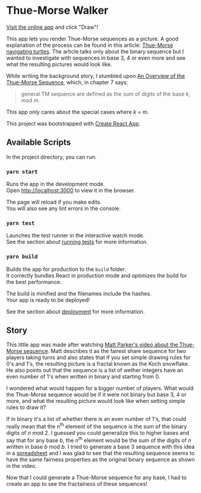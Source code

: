 # Thue-Morse Walker

[Visit the online app](http://thue-morse-walker.lydie.nz) and click "Draw"!

This app lets you render Thue-Morse sequences as a picture. A good explanation of the process can be found in this article: [Thue-Morse navigating turtles](http://blog.zacharyabel.com/2012/01/thue-morse-navigating-turtles/).
The article talks only about the binary sequence but I wanted to investigate with sequences in base 3, 4 or even more and see what the resulting pictures would look like.

While writing the background story, I stumbled upon [An Overview of the Thue-Morse Sequence](https://sites.math.washington.edu/~morrow/336_12/papers/christopher.pdf), which, in chapter 7 says:

> general TM sequence are defined as the sum of digits of the base _k_, mod _m_.

This app only cares about the special cases where _k_ = _m_.

This project was bootstrapped with [Create React App](https://github.com/facebook/create-react-app).

## Available Scripts

In the project directory, you can run:

### `yarn start`

Runs the app in the development mode.\
Open [http://localhost:3000](http://localhost:3000) to view it in the browser.

The page will reload if you make edits.\
You will also see any lint errors in the console.

### `yarn test`

Launches the test runner in the interactive watch mode.\
See the section about [running tests](https://facebook.github.io/create-react-app/docs/running-tests) for more information.

### `yarn build`

Builds the app for production to the `build` folder.\
It correctly bundles React in production mode and optimizes the build for the best performance.

The build is minified and the filenames include the hashes.\
Your app is ready to be deployed!

See the section about [deployment](https://facebook.github.io/create-react-app/docs/deployment) for more information.

## Story

This little app was made after watching [Matt Parker's video about the Thue-Morse sequence](https://youtu.be/prh72BLNjIk). Matt describes it as the fairest share sequence for two players taking turns and also states that if you set simple drawing rules for 0's and 1's, the resulting picture is a fractal known as the Koch snowflake. He also points out that the sequence is a list of wether integers have an even number of 1's when written in binary and starting from 0.

I wondered what would happen for a bigger number of players. What would the Thue-Morse sequence would be if it were not binary but base 3, 4 or more, and what the resulting picture would look like when setting simple rules to draw it?

If in binary it's a list of whether there is an even number of 1's, that could really mean that the _n_<sup>th</sup> element of the sequence is the sum of the binary digits of _n_ mod 2. I guessed you could generalize this to higher bases and say that for any base _b_, the _n_<sup>th</sup> element would be the sum of the digits of _n_ written in base _b_ mod _b_. I tried to generate a base 3 sequence with this idea in a [spreadsheet](https://docs.google.com/spreadsheets/d/1iQxVMVnrvAqafFeAFKq-BvTMNAkmmDDvHH6-vVYnN1A/edit?usp=sharing) and I was glad to see that the resulting sequence seems to have the same fairness properties as the original binary sequence as shown in the video.

Now that I could generate a Thue-Morse sequence for any base, I had to create an app to see the fractalness of these sequences!
